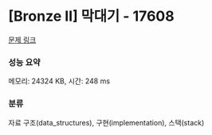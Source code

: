 # [Bronze II] 막대기 - 17608 

[문제 링크](https://www.acmicpc.net/problem/17608) 

### 성능 요약

메모리: 24324 KB, 시간: 248 ms

### 분류

자료 구조(data_structures), 구현(implementation), 스택(stack)

